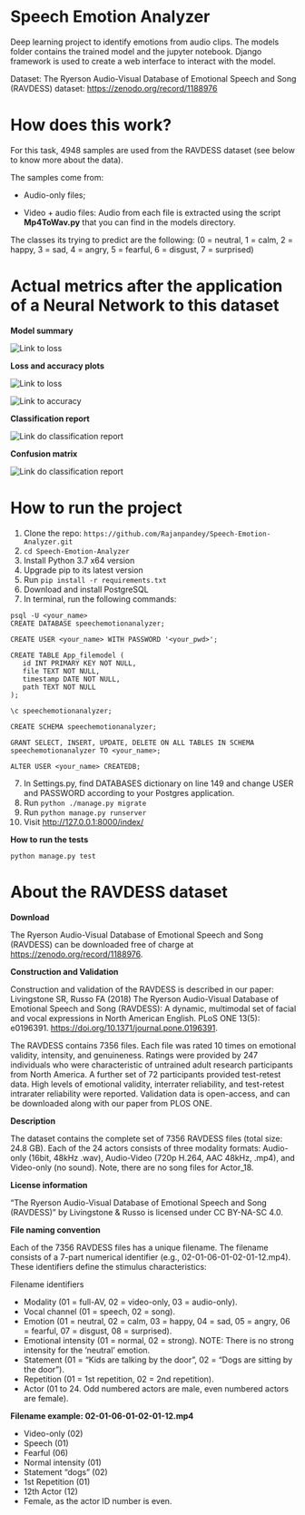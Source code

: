 # Speech Emotion Analyzer

Deep learning project to identify emotions from audio clips. The models folder contains the trained model and the jupyter notebook. Django framework is used to create a web interface to interact with the model.

Dataset: The Ryerson Audio-Visual Database of Emotional Speech and Song (RAVDESS) dataset: https://zenodo.org/record/1188976

# How does this work?

For this task, 4948 samples are used from the RAVDESS dataset (see below to know more about the data).

The samples come from:

- Audio-only files;

- Video + audio files: Audio from each file is extracted using the script **Mp4ToWav.py** that you can find in the models directory.

The classes its trying to predict are the following: (0 = neutral, 1 = calm, 2 = happy, 3 = sad, 4 = angry, 5 = fearful, 6 = disgust, 7 = surprised)

# Actual metrics after the application of a Neural Network to this dataset

**Model summary**

![Link to loss](https://github.com/rajanpandey/Speech-Emotion-Analyzer/blob/master/gitmedia/modelSummary.png) 

**Loss and accuracy plots**

![Link to loss](https://github.com/rajanpandey/Speech-Emotion-Analyzer/blob/master/gitmedia/loss.png) 

![Link to accuracy](https://github.com/rajanpandey/Speech-Emotion-Analyzer/blob/master/gitmedia/accuracy.png)

**Classification report**

![Link do classification report](https://github.com/rajanpandey/Speech-Emotion-Analyzer/blob/master/gitmedia/classificationReportUpdated.png)

**Confusion matrix**

![Link do classification report](https://github.com/rajanpandey/Speech-Emotion-Analyzer/blob/master/gitmedia/confusionMatrix.png)

# How to run the project

1. Clone the repo: `https://github.com/Rajanpandey/Speech-Emotion-Analyzer.git`
2. `cd Speech-Emotion-Analyzer`
2. Install Python 3.7 x64 version
3. Upgrade pip to its latest version
4. Run `pip install -r requirements.txt`
5. Download and install PostgreSQL
6. In terminal, run the following commands:
```
psql -U <your_name>
CREATE DATABASE speechemotionanalyzer;

CREATE USER <your_name> WITH PASSWORD '<your_pwd>';

CREATE TABLE App_filemodel (
   id INT PRIMARY KEY NOT NULL,
   file TEXT NOT NULL,
   timestamp DATE NOT NULL,
   path TEXT NOT NULL
);

\c speechemotionanalyzer;

CREATE SCHEMA speechemotionanalyzer;

GRANT SELECT, INSERT, UPDATE, DELETE ON ALL TABLES IN SCHEMA speechemotionanalyzer TO <your_name>;

ALTER USER <your_name> CREATEDB;
```
7. In Settings.py, find DATABASES dictionary on line 149 and change USER and PASSWORD according to your Postgres application.
9. Run `python ./manage.py migrate `
10. Run `python manage.py runserver`
11. Visit http://127.0.0.1:8000/index/

**How to run the tests**

```python manage.py test```

# About the RAVDESS dataset

**Download**

The Ryerson Audio-Visual Database of Emotional Speech and Song (RAVDESS) can be downloaded free of charge at https://zenodo.org/record/1188976. 

**Construction and Validation**

Construction and validation of the RAVDESS is described in our paper: Livingstone SR, Russo FA (2018) The Ryerson Audio-Visual Database of Emotional Speech and Song (RAVDESS): A dynamic, multimodal set of facial and vocal expressions in North American English. PLoS ONE 13(5): e0196391. https://doi.org/10.1371/journal.pone.0196391.

The RAVDESS contains 7356 files. Each file was rated 10 times on emotional validity, intensity, and genuineness. Ratings were provided by 247 individuals who were characteristic of untrained adult research participants from North America. A further set of 72 participants provided test-retest data. High levels of emotional validity, interrater reliability, and test-retest intrarater reliability were reported. Validation data is open-access, and can be downloaded along with our paper from PLOS ONE.

**Description**

The dataset contains the complete set of 7356 RAVDESS files (total size: 24.8 GB). Each of the 24 actors consists of three modality formats: Audio-only (16bit, 48kHz .wav), Audio-Video (720p H.264, AAC 48kHz, .mp4), and Video-only (no sound).  Note, there are no song files for Actor_18.

**License information**

“The Ryerson Audio-Visual Database of Emotional Speech and Song (RAVDESS)” by Livingstone & Russo is licensed under CC BY-NA-SC 4.0.

**File naming convention**

Each of the 7356 RAVDESS files has a unique filename. The filename consists of a 7-part numerical identifier (e.g., 02-01-06-01-02-01-12.mp4). These identifiers define the stimulus characteristics:

Filename identifiers 

- Modality (01 = full-AV, 02 = video-only, 03 = audio-only).
- Vocal channel (01 = speech, 02 = song).
- Emotion (01 = neutral, 02 = calm, 03 = happy, 04 = sad, 05 = angry, 06 = fearful, 07 = disgust, 08 = surprised).
- Emotional intensity (01 = normal, 02 = strong). NOTE: There is no strong intensity for the ‘neutral’ emotion.
- Statement (01 = “Kids are talking by the door”, 02 = “Dogs are sitting by the door”).
- Repetition (01 = 1st repetition, 02 = 2nd repetition).
- Actor (01 to 24. Odd numbered actors are male, even numbered actors are female).

**Filename example: 02-01-06-01-02-01-12.mp4**

- Video-only (02)
- Speech (01)
- Fearful (06)
- Normal intensity (01)
- Statement “dogs” (02)
- 1st Repetition (01)
- 12th Actor (12)
- Female, as the actor ID number is even.